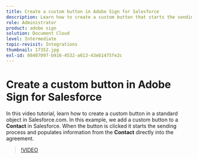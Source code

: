 ```yaml
---
title: Create a custom button in Adobe Sign for Salesforce
description: Learn how to create a custom button that starts the sending process and auto populates an agreement
role: Administrator
product: adobe sign
solution: Document Cloud
level: Intermediate
topic-revisit: Integrations
thumbnail: 17352.jpg
exl-id: 08407097-b916-4532-a613-43eb1475fe2c
---
```

# Create a custom button in Adobe Sign for Salesforce

In this video tutorial, learn how to create a custom button in a standard object in Salesforce.com. In this example, we add a custom button to a **Contact** in Salesforce. When the button is clicked it starts the sending process and populates information from the **Contact** directly into the agreement.

>[!VIDEO](https://video.tv.adobe.com/v/17352?hidetitle=true)
